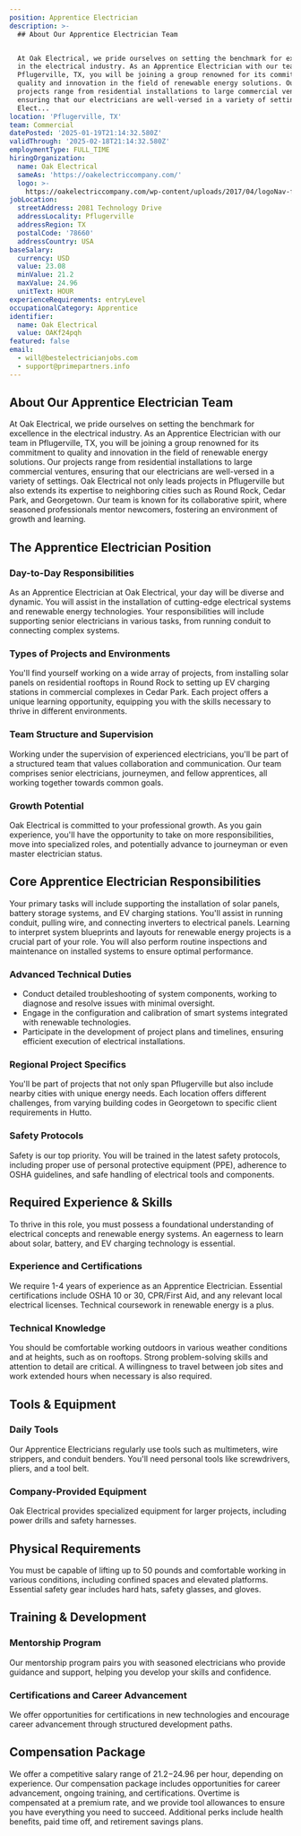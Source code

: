 ```yaml
---
position: Apprentice Electrician
description: >-
  ## About Our Apprentice Electrician Team


  At Oak Electrical, we pride ourselves on setting the benchmark for excellence
  in the electrical industry. As an Apprentice Electrician with our team in
  Pflugerville, TX, you will be joining a group renowned for its commitment to
  quality and innovation in the field of renewable energy solutions. Our
  projects range from residential installations to large commercial ventures,
  ensuring that our electricians are well-versed in a variety of settings. Oak
  Elect...
location: 'Pflugerville, TX'
team: Commercial
datePosted: '2025-01-19T21:14:32.580Z'
validThrough: '2025-02-18T21:14:32.580Z'
employmentType: FULL_TIME
hiringOrganization:
  name: Oak Electrical
  sameAs: 'https://oakelectriccompany.com/'
  logo: >-
    https://oakelectriccompany.com/wp-content/uploads/2017/04/logoNav-for-web.png
jobLocation:
  streetAddress: 2081 Technology Drive
  addressLocality: Pflugerville
  addressRegion: TX
  postalCode: '78660'
  addressCountry: USA
baseSalary:
  currency: USD
  value: 23.08
  minValue: 21.2
  maxValue: 24.96
  unitText: HOUR
experienceRequirements: entryLevel
occupationalCategory: Apprentice
identifier:
  name: Oak Electrical
  value: OAKf24pqh
featured: false
email:
  - will@bestelectricianjobs.com
  - support@primepartners.info
---
```




## About Our Apprentice Electrician Team

At Oak Electrical, we pride ourselves on setting the benchmark for excellence in the electrical industry. As an Apprentice Electrician with our team in Pflugerville, TX, you will be joining a group renowned for its commitment to quality and innovation in the field of renewable energy solutions. Our projects range from residential installations to large commercial ventures, ensuring that our electricians are well-versed in a variety of settings. Oak Electrical not only leads projects in Pflugerville but also extends its expertise to neighboring cities such as Round Rock, Cedar Park, and Georgetown. Our team is known for its collaborative spirit, where seasoned professionals mentor newcomers, fostering an environment of growth and learning.

## The Apprentice Electrician Position

### Day-to-Day Responsibilities

As an Apprentice Electrician at Oak Electrical, your day will be diverse and dynamic. You will assist in the installation of cutting-edge electrical systems and renewable energy technologies. Your responsibilities will include supporting senior electricians in various tasks, from running conduit to connecting complex systems.

### Types of Projects and Environments

You'll find yourself working on a wide array of projects, from installing solar panels on residential rooftops in Round Rock to setting up EV charging stations in commercial complexes in Cedar Park. Each project offers a unique learning opportunity, equipping you with the skills necessary to thrive in different environments.

### Team Structure and Supervision

Working under the supervision of experienced electricians, you'll be part of a structured team that values collaboration and communication. Our team comprises senior electricians, journeymen, and fellow apprentices, all working together towards common goals.

### Growth Potential

Oak Electrical is committed to your professional growth. As you gain experience, you'll have the opportunity to take on more responsibilities, move into specialized roles, and potentially advance to journeyman or even master electrician status.

## Core Apprentice Electrician Responsibilities

Your primary tasks will include supporting the installation of solar panels, battery storage systems, and EV charging stations. You'll assist in running conduit, pulling wire, and connecting inverters to electrical panels. Learning to interpret system blueprints and layouts for renewable energy projects is a crucial part of your role. You will also perform routine inspections and maintenance on installed systems to ensure optimal performance.

### Advanced Technical Duties

- Conduct detailed troubleshooting of system components, working to diagnose and resolve issues with minimal oversight.
- Engage in the configuration and calibration of smart systems integrated with renewable technologies.
- Participate in the development of project plans and timelines, ensuring efficient execution of electrical installations.

### Regional Project Specifics

You'll be part of projects that not only span Pflugerville but also include nearby cities with unique energy needs. Each location offers different challenges, from varying building codes in Georgetown to specific client requirements in Hutto.

### Safety Protocols

Safety is our top priority. You will be trained in the latest safety protocols, including proper use of personal protective equipment (PPE), adherence to OSHA guidelines, and safe handling of electrical tools and components.

## Required Experience & Skills

To thrive in this role, you must possess a foundational understanding of electrical concepts and renewable energy systems. An eagerness to learn about solar, battery, and EV charging technology is essential.

### Experience and Certifications

We require 1-4 years of experience as an Apprentice Electrician. Essential certifications include OSHA 10 or 30, CPR/First Aid, and any relevant local electrical licenses. Technical coursework in renewable energy is a plus.

### Technical Knowledge

You should be comfortable working outdoors in various weather conditions and at heights, such as on rooftops. Strong problem-solving skills and attention to detail are critical. A willingness to travel between job sites and work extended hours when necessary is also required.

## Tools & Equipment

### Daily Tools

Our Apprentice Electricians regularly use tools such as multimeters, wire strippers, and conduit benders. You'll need personal tools like screwdrivers, pliers, and a tool belt.

### Company-Provided Equipment

Oak Electrical provides specialized equipment for larger projects, including power drills and safety harnesses.

## Physical Requirements

You must be capable of lifting up to 50 pounds and comfortable working in various conditions, including confined spaces and elevated platforms. Essential safety gear includes hard hats, safety glasses, and gloves.

## Training & Development

### Mentorship Program

Our mentorship program pairs you with seasoned electricians who provide guidance and support, helping you develop your skills and confidence.

### Certifications and Career Advancement

We offer opportunities for certifications in new technologies and encourage career advancement through structured development paths.

## Compensation Package

We offer a competitive salary range of $21.2-$24.96 per hour, depending on experience. Our compensation package includes opportunities for career advancement, ongoing training, and certifications. Overtime is compensated at a premium rate, and we provide tool allowances to ensure you have everything you need to succeed. Additional perks include health benefits, paid time off, and retirement savings plans.